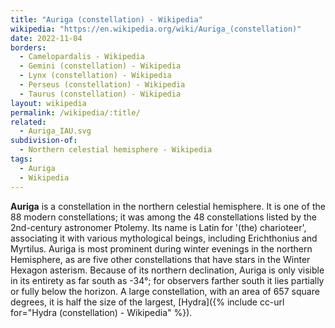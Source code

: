 ```yaml
---
title: "Auriga (constellation) - Wikipedia"
wikipedia: "https://en.wikipedia.org/wiki/Auriga_(constellation)"
date: 2022-11-04
borders:
  - Camelopardalis - Wikipedia
  - Gemini (constellation) - Wikipedia
  - Lynx (constellation) - Wikipedia
  - Perseus (constellation) - Wikipedia
  - Taurus (constellation) - Wikipedia
layout: wikipedia
permalink: /wikipedia/:title/
related:
  - Auriga_IAU.svg
subdivision-of:
  - Northern celestial hemisphere - Wikipedia
tags:
  - Auriga
  - Wikipedia
---
```

**Auriga** is a constellation in the northern celestial hemisphere. It is one of the 88 modern constellations; it was among the 48 constellations listed by the 2nd-century astronomer Ptolemy. Its name is Latin for '(the) charioteer', associating it with various mythological beings, including Erichthonius and Myrtilus. Auriga is most prominent during winter evenings in the northern Hemisphere, as are five other constellations that have stars in the Winter Hexagon asterism. Because of its northern declination, Auriga is only visible in its entirety as far south as -34°; for observers farther south it lies partially or fully below the horizon. A large constellation, with an area of 657 square degrees, it is half the size of the largest, [Hydra]({% include cc-url for="Hydra (constellation) - Wikipedia" %}).